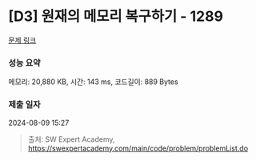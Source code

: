 # [D3] 원재의 메모리 복구하기 - 1289 

[문제 링크](https://swexpertacademy.com/main/code/problem/problemDetail.do?contestProbId=AV19AcoKI9sCFAZN) 

### 성능 요약

메모리: 20,880 KB, 시간: 143 ms, 코드길이: 889 Bytes

### 제출 일자

2024-08-09 15:27



> 출처: SW Expert Academy, https://swexpertacademy.com/main/code/problem/problemList.do